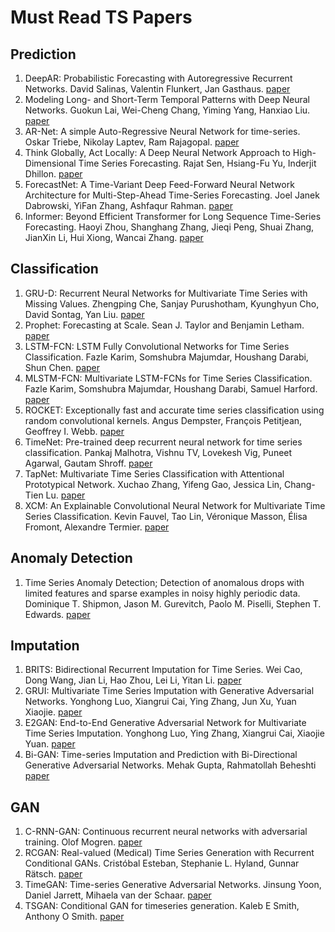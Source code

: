 # Must Read TS Papers

## Prediction
1. DeepAR: Probabilistic Forecasting with Autoregressive Recurrent Networks. David Salinas, Valentin Flunkert, Jan Gasthaus. [paper](https://arxiv.org/abs/1704.04110)
2. Modeling Long- and Short-Term Temporal Patterns with Deep Neural Networks. Guokun Lai, Wei-Cheng Chang, Yiming Yang, Hanxiao Liu. [paper](https://arxiv.org/abs/1703.07015)
3. AR-Net: A simple Auto-Regressive Neural Network for time-series. Oskar Triebe, Nikolay Laptev, Ram Rajagopal. [paper](https://arxiv.org/abs/1911.12436)
4. Think Globally, Act Locally: A Deep Neural Network Approach to High-Dimensional Time Series Forecasting. Rajat Sen, Hsiang-Fu Yu, Inderjit Dhillon. [paper](https://arxiv.org/pdf/1905.03806.pdf)
5. ForecastNet: A Time-Variant Deep Feed-Forward Neural Network Architecture for Multi-Step-Ahead Time-Series Forecasting. Joel Janek Dabrowski, YiFan Zhang, Ashfaqur Rahman. [paper](https://arxiv.org/abs/2002.04155)
6. Informer: Beyond Efficient Transformer for Long Sequence Time-Series Forecasting. Haoyi Zhou, Shanghang Zhang, Jieqi Peng, Shuai Zhang, JianXin Li, Hui Xiong, Wancai Zhang. [paper](https://arxiv.org/abs/2012.07436)

## Classification
1. GRU-D: Recurrent Neural Networks for Multivariate Time Series with Missing Values. Zhengping Che, Sanjay Purushotham, Kyunghyun Cho, David Sontag, Yan Liu. [paper](https://arxiv.org/abs/1606.01865)
2. Prophet: Forecasting at Scale. Sean J. Taylor and Benjamin Letham. [paper](https://doi.org/10.1080/00031305.2017.1380080)
3. LSTM-FCN: LSTM Fully Convolutional Networks for Time Series Classification. Fazle Karim, Somshubra Majumdar, Houshang Darabi, Shun Chen. [paper](https://arxiv.org/abs/1709.05206)
4. MLSTM-FCN: Multivariate LSTM-FCNs for Time Series Classification. Fazle Karim, Somshubra Majumdar, Houshang Darabi, Samuel Harford. [paper](https://arxiv.org/abs/1801.04503)
5. ROCKET: Exceptionally fast and accurate time series classification using random convolutional kernels. Angus Dempster, François Petitjean, Geoffrey I. Webb. [paper](https://arxiv.org/abs/1910.13051)
6. TimeNet: Pre-trained deep recurrent neural network for time series classification. Pankaj Malhotra, Vishnu TV, Lovekesh Vig, Puneet Agarwal, Gautam Shroff. [paper](https://arxiv.org/abs/1706.08838)
7. TapNet: Multivariate Time Series Classification with Attentional Prototypical Network.  Xuchao Zhang, Yifeng Gao, Jessica Lin, Chang-Tien Lu. [paper](https://ojs.aaai.org/index.php/AAAI/article/view/6165)
8. XCM: An Explainable Convolutional Neural Network for Multivariate Time Series Classification. Kevin Fauvel, Tao Lin, Véronique Masson, Élisa Fromont, Alexandre Termier. [paper](https://arxiv.org/abs/2009.04796)

## Anomaly Detection
1. Time Series Anomaly Detection; Detection of anomalous drops with limited features and sparse examples in noisy highly periodic data. Dominique T. Shipmon, Jason M. Gurevitch, Paolo M. Piselli, Stephen T. Edwards. [paper](https://arxiv.org/abs/1708.03665)

## Imputation
1. BRITS: Bidirectional Recurrent Imputation for Time Series. Wei Cao, Dong Wang, Jian Li, Hao Zhou, Lei Li, Yitan Li. [paper](https://arxiv.org/abs/1805.10572)
2. GRUI: Multivariate Time Series Imputation with Generative Adversarial Networks. Yonghong Luo, Xiangrui Cai, Ying Zhang, Jun Xu, Yuan Xiaojie. [paper](https://proceedings.neurips.cc/paper/2018/hash/96b9bff013acedfb1d140579e2fbeb63-Abstract.html)
3. E2GAN: End-to-End Generative Adversarial Network for Multivariate Time Series Imputation. Yonghong Luo, Ying Zhang, Xiangrui Cai, Xiaojie Yuan. [paper](https://www.ijcai.org/Proceedings/2019/429)
4. Bi-GAN: Time-series Imputation and Prediction with Bi-Directional Generative Adversarial Networks. Mehak Gupta, Rahmatollah Beheshti [paper](https://arxiv.org/abs/2009.08900)

## GAN
1. C-RNN-GAN: Continuous recurrent neural networks with adversarial training. Olof Mogren. [paper](https://arxiv.org/abs/1611.09904)
2. RCGAN: Real-valued (Medical) Time Series Generation with Recurrent Conditional GANs. Cristóbal Esteban, Stephanie L. Hyland, Gunnar Rätsch. [paper](https://arxiv.org/abs/1706.02633)
3. TimeGAN: Time-series Generative Adversarial Networks. Jinsung Yoon, Daniel Jarrett, Mihaela van der Schaar. [paper](https://papers.nips.cc/paper/2019/hash/c9efe5f26cd17ba6216bbe2a7d26d490-Abstract.html)
4. TSGAN: Conditional GAN for timeseries generation. Kaleb E Smith, Anthony O Smith. [paper](https://arxiv.org/abs/2006.16477)